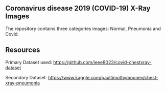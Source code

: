 ## Coronavirus disease 2019 (COVID-19) X-Ray Images
The repository contains three categories images: Normal, Pneumonia and Covid.


## Resources
Primary Dataset used: https://github.com/ieee8023/covid-chestxray-dataset <br/>

Secondary Dataset: https://www.kaggle.com/paultimothymooney/chest-xray-pneumonia <br/>
